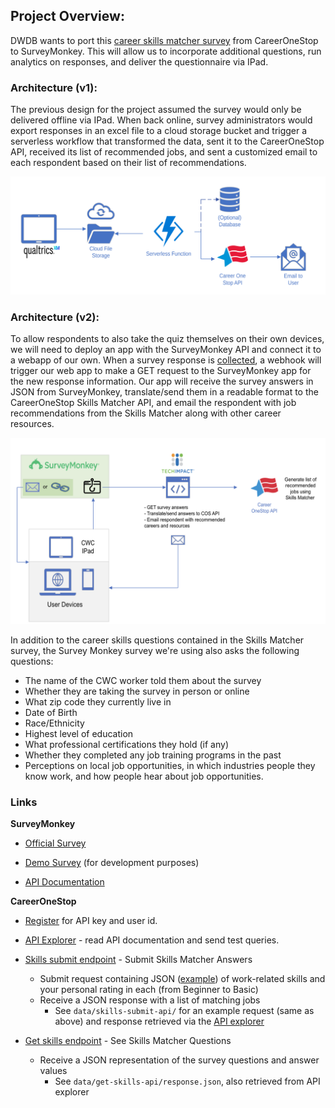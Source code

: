 ## Project Overview:

DWDB wants to port this [career skills matcher survey](https://www.careeronestop.org/Toolkit/Skills/skills-matcher.aspx) from CareerOneStop to SurveyMonkey. This will allow us to incorporate additional questions, run analytics on responses, and deliver the questionnaire via IPad.  

### **Architecture (v1)**: 

The previous design for the project assumed the survey would only be delivered offline via IPad. When back online, survey administrators would export responses in an excel file to a cloud storage bucket and trigger a serverless workflow that transformed the data, sent it to the CareerOneStop API, received its list of recommended jobs, and sent a customized email to each respondent based on their list of recommendations.

![workflow-diagram](img/cloud-workflow.resized.png)

### **Architecture (v2)**: 

To allow respondents to also take the quiz themselves on their own devices, we will need to deploy an app with the SurveyMonkey API and connect it to a webapp of our own. When a survey response is [collected](https://help.surveymonkey.com/en/surveymonkey/send/collector-options/), a webhook will trigger our web app to make a GET request to the SurveyMonkey app for the new response information. Our app will receive the survey answers in JSON from SurveyMonkey, translate/send them in a readable format to the CareerOneStop Skills Matcher API, and email the respondent with job recommendations from the Skills Matcher along with other career resources.

![workflow-diagram-v2](img/workflow_v2.png)

In addition to the career skills questions contained in the Skills Matcher survey, the Survey Monkey survey we're using also asks the following questions: 

* The name of the CWC worker told them about the survey 
* Whether they are taking the survey in person or online 
* What zip code they currently live in 
* Date of Birth
* Race/Ethnicity 
* Highest level of education
* What professional certifications they hold (if any)
* Whether they completed any job training programs in the past
* Perceptions on local job opportunities, in which industries people they know work, and how people hear about job opportunities. 

### Links 

**SurveyMonkey**
* [Official Survey](https://www.surveymonkey.com/r/MSFV98P)

* [Demo Survey](https://www.surveymonkey.com/r/WBVDKG9) (for development purposes)

* [API Documentation](https://api.surveymonkey.com/v3/docs)

**CareerOneStop**
* [Register](https://www.careeronestop.org/Developers/WebAPI/registration.aspx) for API key and user id.
* [API Explorer](https://api.careeronestop.org/api-explorer/) - read API documentation and send test queries.

* [Skills submit endpoint](https://www.careeronestop.org/Developers/WebAPI/SkillsMatcher/submit-skills.aspx) - Submit Skills Matcher Answers
  * Submit request containing JSON ([example](https://www.careeronestop.org/TridionMultimedia/skills-matcher-json-data.json)) of work-related skills and your personal rating in each (from Beginner to Basic)
  * Receive a JSON response with a list of matching jobs  
    * See `data/skills-submit-api/` for an example request (same as above) and response retrieved via the [API explorer](https://api.careeronestop.org/api-explorer/home/index/SkillsMatcher_Submit_SKA)

* [Get skills endpoint](https://www.careeronestop.org/Developers/WebAPI/SkillsMatcher/get-skills.aspx) - See Skills Matcher Questions
  * Receive a JSON representation of the survey questions and answer values
    * See `data/get-skills-api/response.json`, also retrieved from API explorer
